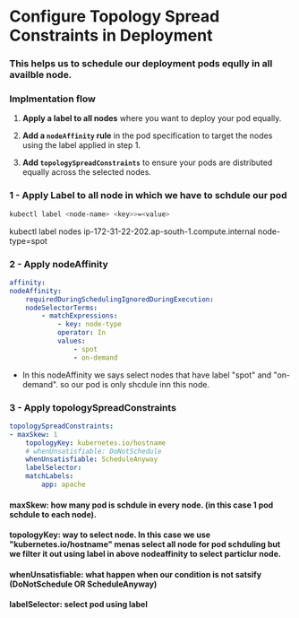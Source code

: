 # Configure Topology Spread Constraints in Deployment

### This helps us to schedule our deployment pods eqully in all availble node.

### Implmentation flow
1. **Apply a label to all nodes** where you want to deploy your pod equally.

2. **Add a `nodeAffinity` rule** in the pod specification to target the nodes using the label applied in step 1.

3. **Add `topologySpreadConstraints`** to ensure your pods are distributed equally across the selected nodes.


### 1 - Apply Label to all node in which we have to schdule our pod

```sh
kubectl label <node-name> <key>>=<value>
```
kubectl label nodes ip-172-31-22-202.ap-south-1.compute.internal node-type=spot

### 2 - Apply nodeAffinity

```yaml
affinity:
nodeAffinity:
    requiredDuringSchedulingIgnoredDuringExecution:
    nodeSelectorTerms:
        - matchExpressions:
            - key: node-type
            operator: In
            values:
                - spot
                - on-demand
```

- In this nodeAffinity we says select nodes that have label "spot" and "on-demand". so our pod is only shcdule inn this node.

### 3 - Apply topologySpreadConstraints

```yaml
topologySpreadConstraints:
- maxSkew: 1
    topologyKey: kubernetes.io/hostname
    # whenUnsatisfiable: DoNotSchedule
    whenUnsatisfiable: ScheduleAnyway
    labelSelector:
    matchLabels:
        app: apache
```

#### maxSkew: how many pod is schdule in every node. (in this case 1 pod schdule to each node).
####  topologyKey: way to select node. In this case we use "kubernetes.io/hostname" menas select all node for pod schduling but we filter it out using label in above nodeaffinity to select particlur node.
####  whenUnsatisfiable: what happen when our condition is not satsify (DoNotSchedule OR ScheduleAnyway)
####  labelSelector: select pod using label